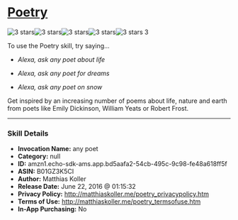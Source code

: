 # [Poetry](http://alexa.amazon.com/#skills/amzn1.echo-sdk-ams.app.bd5aafa2-54cb-495c-9c98-fe48a618ff5f)
![3 stars](../../images/ic_star_black_18dp_1x.png)![3 stars](../../images/ic_star_black_18dp_1x.png)![3 stars](../../images/ic_star_black_18dp_1x.png)![3 stars](../../images/ic_star_border_black_18dp_1x.png)![3 stars](../../images/ic_star_border_black_18dp_1x.png) 3

To use the Poetry skill, try saying...

* *Alexa, ask any poet about life*

* *Alexa, ask any poet for dreams*

* *Alexa, ask any poet on snow*

Get inspired by an increasing number of poems about life, nature and earth from poets like Emily Dickinson, William Yeats or Robert Frost.

***

### Skill Details

* **Invocation Name:** any poet
* **Category:** null
* **ID:** amzn1.echo-sdk-ams.app.bd5aafa2-54cb-495c-9c98-fe48a618ff5f
* **ASIN:** B01GZ3K5CI
* **Author:** Matthias Koller
* **Release Date:** June 22, 2016 @ 01:15:32
* **Privacy Policy:** http://matthiaskoller.me/poetry_privacypolicy.htm
* **Terms of Use:** http://matthiaskoller.me/poetry_termsofuse.htm
* **In-App Purchasing:** No
